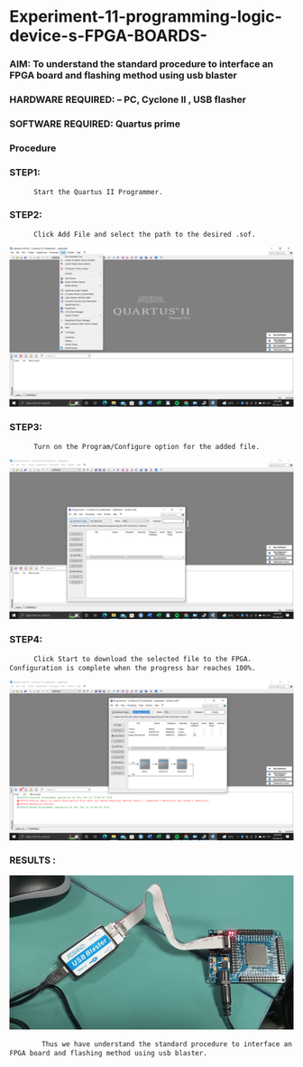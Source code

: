 # Experiment-11-programming-logic-device-s-FPGA-BOARDS-
 ### AIM: To understand the standard procedure to interface an FPGA board and flashing method using usb blaster 

### HARDWARE REQUIRED:  – PC, Cyclone II , USB flasher
### SOFTWARE REQUIRED:   Quartus prime
### Procedure 
### STEP1:
          Start the Quartus II Programmer.
### STEP2:
          Click Add File and select the path to the desired .sof.
![](https://github.com/VishalGowthaman/Experiment-11-programming-logic-device-s-FPGA-BOARDS-/blob/main/Screenshot%20(57).png)
### STEP3:
          Turn on the Program/Configure option for the added file.
![](https://github.com/VishalGowthaman/Experiment-11-programming-logic-device-s-FPGA-BOARDS-/blob/main/Screenshot%20(58).png)
### STEP4:
          Click Start to download the selected file to the FPGA. Configuration is complete when the progress bar reaches 100%.
![](https://github.com/VishalGowthaman/Experiment-11-programming-logic-device-s-FPGA-BOARDS-/blob/main/Screenshot%20(59).png)
 
### RESULTS :

![](https://github.com/VishalGowthaman/Experiment-11-programming-logic-device-s-FPGA-BOARDS-/blob/main/WhatsApp%20Image%202022-06-16%20at%204.06.22%20PM.jpeg)

            Thus we have understand the standard procedure to interface an FPGA board and flashing method using usb blaster. 
